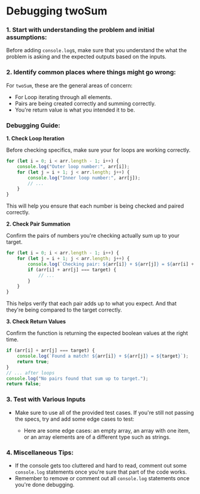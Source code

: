# Debugging twoSum

### 1. Start with understanding the problem and initial assumptions:
Before adding `console.log`s, make sure that you understand the what the problem is asking and the expected outputs based on the inputs.

### 2. Identify common places where things might go wrong:
For `twoSum`, these are the general areas of concern:
- For Loop iterating through all elements.
- Pairs are being created correctly and summing correctly.
- You're return value is what you intended it to be.

### Debugging Guide:

**1. Check Loop Iteration**

Before checking specifics, make sure your for loops are working correctly.

```javascript
for (let i = 0; i < arr.length - 1; i++) {
    console.log("Outer loop number:", arr[i]);
    for (let j = i + 1; j < arr.length; j++) {
        console.log("Inner loop number:", arr[j]);
        // ...
    }
}
```

This will help you ensure that each number is being checked and paired correctly.

**2. Check Pair Summation**

Confirm the pairs of numbers you're checking actually sum up to your target.

```javascript
for (let i = 0; i < arr.length - 1; i++) {
    for (let j = i + 1; j < arr.length; j++) {
        console.log(`Checking pair: ${arr[i]} + ${arr[j]} = ${arr[i] + arr[j]}`);
        if (arr[i] + arr[j] === target) {
            // ...
        }
    }
}
```

This helps verify that each pair adds up to what you expect.  And that they're being compared to the target correctly.

**3. Check Return Values**

Confirm the function is returning the expected boolean values at the right time.

```javascript
if (arr[i] + arr[j] === target) {
    console.log(`Found a match! ${arr[i]} + ${arr[j]} = ${target}`);
    return true;
}
// ... after loops
console.log("No pairs found that sum up to target.");
return false;
```

### 3. Test with Various Inputs

- Make sure to use all of the provided test cases.  If you're still not passing the specs, try and add some edge cases to test:

    -  Here are some edge cases: an empty array, an array with one item, or an array elements are of a different type such as strings.

### 4. Miscellaneous Tips:
- If the console gets too cluttered and hard to read, comment out some `console.log` statements once you're sure that part of the code works.
- Remember to remove or comment out all `console.log` statements once you're done debugging.
